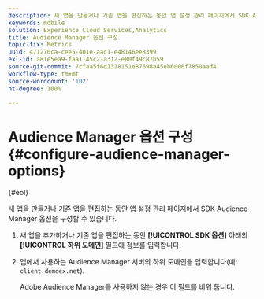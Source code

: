 ```yaml
---
description: 새 앱을 만들거나 기존 앱을 편집하는 동안 앱 설정 관리 페이지에서 SDK Audience Manager 옵션을 구성할 수 있습니다.
keywords: mobile
solution: Experience Cloud Services,Analytics
title: Audience Manager 옵션 구성
topic-fix: Metrics
uuid: 471270ca-cee5-401e-aac1-e48146ee8399
exl-id: a81e5ea9-faa1-45c2-a312-e80f49c87b59
source-git-commit: 7cfaa5f6d1318151e87698a45eb6006f7850aad4
workflow-type: tm+mt
source-wordcount: '102'
ht-degree: 100%

---
```


# Audience Manager 옵션 구성{#configure-audience-manager-options}

{#eol}

새 앱을 만들거나 기존 앱을 편집하는 동안 앱 설정 관리 페이지에서 SDK Audience Manager 옵션을 구성할 수 있습니다.

1. 새 앱을 추가하거나 기존 앱을 편집하는 동안 **[!UICONTROL SDK 옵션]** 아래의 **[!UICONTROL 하위 도메인]** 필드에 정보를 입력합니다.

1. 앱에서 사용하는 Audience Manager 서버의 하위 도메인을 입력합니다(예: `client.demdex.net`).

   Adobe Audience Manager를 사용하지 않는 경우 이 필드를 비워 둡니다.
